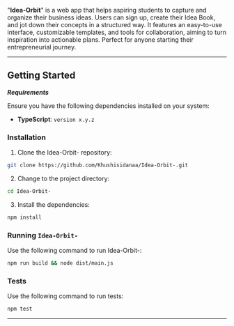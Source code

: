 "**Idea-Orbit**" is a web app that helps aspiring students to capture and organize their business ideas. Users can sign up, create their Idea Book, and jot down their concepts in a structured way. It features an easy-to-use interface, customizable templates, and tools for collaboration, aiming to turn inspiration into actionable plans. Perfect for anyone starting their entrepreneurial journey.

---

## Getting Started

**_Requirements_**

Ensure you have the following dependencies installed on your system:

- **TypeScript**: `version x.y.z`

### Installation

1. Clone the Idea-Orbit- repository:

```sh
git clone https://github.com/Khushisidanaa/Idea-Orbit-.git
```

2. Change to the project directory:

```sh
cd Idea-Orbit-
```

3. Install the dependencies:

```sh
npm install
```

### Running `Idea-Orbit-`

Use the following command to run Idea-Orbit-:

```sh
npm run build && node dist/main.js
```

### Tests

Use the following command to run tests:

```sh
npm test
```

---
